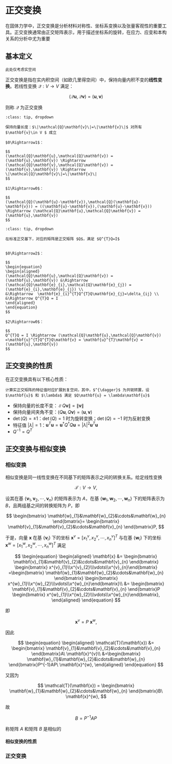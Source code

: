# 正交变换

<span class="gray-text">
在固体力学中，正交变换是分析材料对称性、坐标系变换以及张量客观性的重要工具。正交变换通常由正交矩阵表示，用于描述坐标系的旋转，在应力、应变和本构关系的分析中尤为重要
</span>

## 基本定义

```{margin}
此处仅考虑实空间
```

正交变换是指在实内积空间（如欧几里得空间）中，保持向量内积不变的**线性变换**。若线性变换 $\mathcal{Q}:V\rightarrow V$ 满足：

$$
(\mathcal{Q}\mathbf{u},\mathcal{Q}\mathbf{v}) = (\mathbf{u},\mathbf{v})
$$

则称 $\mathcal{Q}$ 为正交变换


```{admonition} 等价定义一
:class: tip, dropdown

保持向量长度：$\|\mathcal{Q}\mathbf{v}\|=\|\mathbf{v}\|$ 对所有 $\mathbf{v}\in V $ 成立

$0\Rightarrow1$：

$$
(\mathcal{Q}\mathbf{u},\mathcal{Q}\mathbf{v}) = (\mathbf{u},\mathbf{v}) \Rightarrow (\mathcal{Q}\mathbf{v},\mathcal{Q}\mathbf{v}) = (\mathbf{v},\mathbf{v}) \Rightarrow \|\mathcal{Q}\mathbf{v}\|=\|\mathbf{v}\|
$$

$1\Rightarrow0$：

$$
(\mathcal{Q}(\mathbf{u}-\mathbf{v}),\mathcal{Q}(\mathbf{u}-\mathbf{v})) = ((\mathbf{u}-\mathbf{v}),(\mathbf{u}-\mathbf{v})) \Rightarrow (\mathcal{Q}\mathbf{u},\mathcal{Q}\mathbf{v}) = (\mathbf{u},\mathbf{v}) 
$$

```

```{admonition} 等价定义二
:class: tip, dropdown

在标准正交基下，对应的矩阵是正交矩阵 $Q$，满足 $Q^{T}Q=I$


$0\Rightarrow2$：

$$
\begin{equation}
\begin{aligned}
(\mathcal{Q}\mathbf{u},\mathcal{Q}\mathbf{v}) = (\mathbf{u},\mathbf{v}) &\Rightarrow (\mathcal{Q}\mathbf{e}_{i},\mathcal{Q}\mathbf{e}_{j}) = (\mathbf{e}_{i},\mathbf{e}_{j}) \\ 
&\Rightarrow  \mathbf{e}_{i}^{T}Q^{T}Q\mathbf{e}_{j}=\delta_{ij} \\
&\Rightarrow Q^{T}Q = I
\end{aligned}
\end{equation}
$$

$2\Rightarrow0$：

$$
Q^{T}Q = I \Rightarrow (\mathcal{Q}\mathbf{u},\mathcal{Q}\mathbf{v}) =\mathbf{u}^{T}Q^{T}Q\mathbf{v} = \mathbf{u}^{T}\mathbf{v} = (\mathbf{u},\mathbf{v})
$$

```

## 正交变换的性质

在正交变换具有以下核心性质：

```{margin}
计算实正交矩阵的特征值时应扩展到复空间，其中，$^{\dagger}$ 为共轭转置，设 $\mathbf{u}$ 和 $\lambda$ 满足 $Q\mathbf{u} = \lambda\mathbf{u}$
```

- 保持向量的长度不变：$\|Q\mathbf{v}\|=\|\mathbf{v}\|$
- 保持向量间夹角不变：$(Q\mathbf{u},Q\mathbf{v}) = (\mathbf{u},\mathbf{v})$
- $\det(Q)=\pm1$：$\det(Q)=1$ 时为旋转变换；$\det(Q)=-1$ 时为反射变换
- 特征值 $|\lambda| = 1$：$\mathbf{u}^{T}\mathbf{u} = \mathbf{u}^{\dagger}Q^{\dagger}Q\mathbf{u}=|\lambda|^2\mathbf{u}^{T}\mathbf{u}$
- $Q^{-1} = Q^{T}$

## 正交变换与相似变换

### 相似变换

相似变换是同一线性变换在不同基下的矩阵表示之间的转换关系。给定线性变换 

$$
\mathcal{T}: V\rightarrow V,
$$

设其在基 $\{\mathbf{v}_{1},\mathbf{v}_{2},\cdots,\mathbf{v}_{n}\}$ 的矩阵表示为 $A$，在基 $\{\mathbf{w}_{1},\mathbf{w}_{2},\cdots,\mathbf{w}_{n}\}$ 下的矩阵表示为 $B$，且两组基之间的转换矩阵为 $P$，即

$$
\begin{bmatrix}
\mathbf{w}_{1}&\mathbf{w}_{2}&\cdots&\mathbf{w}_{n}
\end{bmatrix}=
\begin{bmatrix}
\mathbf{v}_{1}&\mathbf{v}_{2}&\cdots&\mathbf{v}_{n}
\end{bmatrix}P,
$$

于是，向量 $\mathbf{x}$ 在基 $\{\mathbf{v}_{i}\}$ 下的坐标 $\mathbf{x}^{v}=[x^{v}_{1},x^{v}_{2},\cdots,x^{v}_{n}]^{T}$ 与在基 $\{\mathbf{w}_{i}\}$ 下的坐标 $\mathbf{x}^{w}=[x^{w}_{1},x^{w}_{2},\cdots,x^{w}_{n}]^{T}$ 满足

$$
\begin{equation}
\begin{aligned}
\mathbf{x} 
&= \begin{bmatrix}
\mathbf{v}_{1}&\mathbf{v}_{2}&\cdots&\mathbf{v}_{n}
\end{bmatrix}
\begin{bmatrix}
x^{v}_{1}\\x^{v}_{2}\\\vdots\\x^{v}_{n}\end{bmatrix}
=\begin{bmatrix}
\mathbf{w}_{1}&\mathbf{w}_{2}&\cdots&\mathbf{w}_{n}
\end{bmatrix}
\begin{bmatrix}
x^{w}_{1}\\x^{w}_{2}\\\vdots\\x^{w}_{n}\end{bmatrix}\\
&= \begin{bmatrix}
\mathbf{v}_{1}&\mathbf{v}_{2}&\cdots&\mathbf{v}_{n}
\end{bmatrix}P
\begin{bmatrix}
x^{w}_{1}\\x^{w}_{2}\\\vdots\\x^{w}_{n}\end{bmatrix},
\end{aligned}
\end{equation}
$$

即

$$
\mathbf{x}^{v}=P\ \mathbf{x}^{w},
$$

因此

$$
\begin{equation}
\begin{aligned}
\mathcal{T}(\mathbf{x}) &= \begin{bmatrix}
\mathbf{v}_{1}&\mathbf{v}_{2}&\cdots&\mathbf{v}_{n}
\end{bmatrix}A\ \mathbf{x}^{v}\\
&=\begin{bmatrix}
\mathbf{w}_{1}&\mathbf{w}_{2}&\cdots&\mathbf{w}_{n}
\end{bmatrix}P^{-1}AP\ \mathbf{x}^{w},
\end{aligned}
\end{equation}
$$

又因为

$$
\mathcal{T}(\mathbf{x}) = \begin{bmatrix}
\mathbf{w}_{1}&\mathbf{w}_{2}&\cdots&\mathbf{w}_{n}
\end{bmatrix}B\ \mathbf{x}^{w},
$$

故

$$
B = P^{-1}AP
$$

称矩阵 $A$ 和矩阵 $B$ 是相似的

#### 相似变换的性质

### 正交变换



